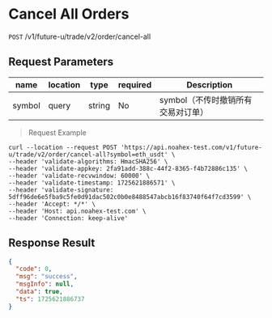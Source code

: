 # Cancel All Orders

`POST` /v1/future-u/trade/v2/order/cancel-all

## Request Parameters

| name   | location  | type   | required | Description                               |
| ------ | ----- | ------ | ---- | ---------------------------------- |
| symbol | query | string | No   | symbol（不传时撤销所有交易对订单） |


> Request Example

```shell
curl --location --request POST 'https://api.noahex-test.com/v1/future-u/trade/v2/order/cancel-all?symbol=eth_usdt' \
--header 'validate-algorithms: HmacSHA256' \
--header 'validate-appkey: 2fa91add-388c-44f2-8365-f4b72886c135' \
--header 'validate-recvwindow: 60000' \
--header 'validate-timestamp: 1725621886571' \
--header 'validate-signature: 5dff96de6e5fba9c5fe0d91dac502c0b0e8488547abcb16f83740f64f7cd3599' \
--header 'Accept: */*' \
--header 'Host: api.noahex-test.com' \
--header 'Connection: keep-alive'

```

## Response Result

```json
{
  "code": 0,
  "msg": "success",
  "msgInfo": null,
  "data": true,
  "ts": 1725621886737
}
```

